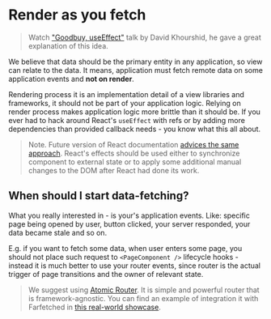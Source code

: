 # Render as you fetch

> Watch ["Goodbuy, useEffect"](https://www.youtube.com/watch?v=HPoC-k7Rxwo) talk by David Khourshid, he gave a great explanation of this idea.

We believe that data should be the primary entity in any application, so view can relate to the data. It means, application must fetch remote data on some application events and **not on render**.

Rendering process it is an implementation detail of a view libraries and frameworks, it should not be part of your application logic. Relying on render process makes application logic more brittle than it should be.
If you ever had to hack around React's `useEffect` with refs or by adding more dependencies than provided callback needs - you know what this all about.

> Note. Future version of React documentation [advices the same approach](https://beta.reactjs.org/learn/you-might-not-need-an-effect#fetching-data). React's effects should be used either to synchronize component to external state or to apply some additional manual changes to the DOM after React had done its work.

## When should I start data-fetching?

What you really interested in - is your's application events. Like: specific page being opened by user, button clicked, your server responded, your data became stale and so on.

E.g. if you want to fetch some data, when user enters some page, you should not place such request to `<PageComponent />` lifecycle hooks - instead it is much better to use your router events, since router is the actual trigger of page transitions and the owner of relevant state.

> We suggest using [Atomic Router](https://atomic-router.github.io). It is simple and powerful router that is framework-agnostic. You can find an example of integration it with Farfetched in [this real-world showcase](https://github.com/igorkamyshev/farfetched/tree/master/apps/showcase/solid-real-world-rick-morty/).

